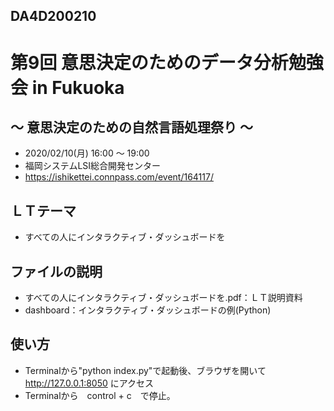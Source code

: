 ## DA4D200210
# 第9回 意思決定のためのデータ分析勉強会 in Fukuoka
## 〜 意思決定のための自然言語処理祭り 〜
- 2020/02/10(月) 16:00 〜 19:00
- 福岡システムLSI総合開発センター
- https://ishikettei.connpass.com/event/164117/

## ＬＴテーマ
 - すべての人にインタラクティブ・ダッシュボードを

## ファイルの説明
- すべての人にインタラクティブ・ダッシュボードを.pdf：ＬＴ説明資料
- dashboard：インタラクティブ・ダッシュボードの例(Python)

## 使い方
- Terminalから"python index.py"で起動後、ブラウザを開いて http://127.0.0.1:8050 にアクセス
- Terminalから　control + c　で停止。
